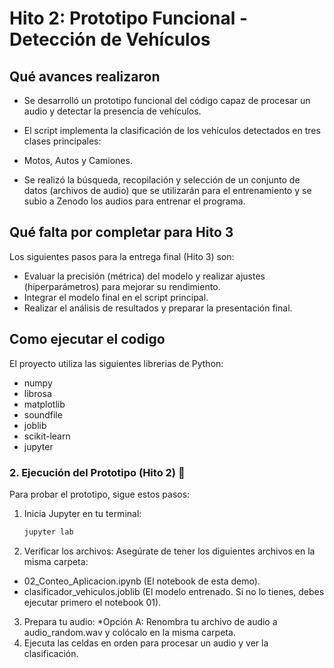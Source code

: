 # Hito 2: Prototipo Funcional - Detección de Vehículos

## Qué avances realizaron

* Se desarrolló un prototipo funcional del código capaz de procesar un audio y detectar la presencia de vehículos.
* El script implementa la clasificación de los vehículos detectados en tres clases principales:
* Motos, Autos y Camiones.

* Se realizó la búsqueda, recopilación y selección de un conjunto de datos (archivos de audio) que se utilizarán para el entrenamiento y
 se subio a Zenodo los audios para entrenar el programa.

## Qué falta por completar para Hito 3

Los siguientes pasos para la entrega final (Hito 3) son:

* Evaluar la precisión (métrica) del modelo y realizar ajustes (hiperparámetros) para mejorar su rendimiento.
* Integrar el modelo final en el script principal.
* Realizar el análisis de resultados y preparar la presentación final.

## Como ejecutar el codigo

El proyecto utiliza las siguientes librerias de Python:
* numpy
* librosa
* matplotlib
* soundfile
* joblib
* scikit-learn
* jupyter

### 2. Ejecución del Prototipo (Hito 2) 🚗

Para probar el prototipo, sigue estos pasos:

1. Inicia Jupyter en tu terminal:
   ```bash
   jupyter lab
2. Verificar los archivos: Asegúrate de tener los diguientes archivos en la misma carpeta:
* 02_Conteo_Aplicacion.ipynb (El notebook de esta demo).
* clasificador_vehiculos.joblib (El modelo entrenado. Si no lo tienes, debes ejecutar primero el notebook 01).
3. Prepara tu audio:
  *Opción A: Renombra tu archivo de audio a audio_random.wav y colócalo en la misma carpeta.
4. Ejecuta las celdas en orden para procesar un audio y ver la clasificación.
